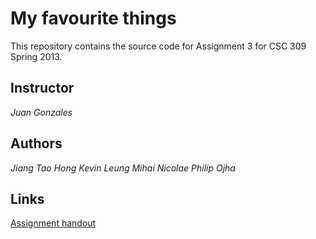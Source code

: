 My favourite things
===================

This repository contains the source code for Assignment 3 for CSC 309 Spring 2013.

## Instructor

*Juan Gonzales*

## Authors

*Jiang Tao Hong*
*Kevin Leung*
*Mihai Nicolae*
*Philip Ojha*

## Links

[Assignment handout](http://csc309.fabspaces.cc/?page_id=158)

